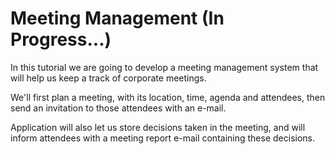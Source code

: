 # Meeting Management (In Progress...)

In this tutorial we are going to develop a meeting management system that will help us keep a track of corporate meetings. 

We'll first plan a meeting, with its location, time, agenda and attendees, then send an invitation to those attendees with an e-mail.

Application will also let us store decisions taken in the meeting, and will inform attendees with a meeting report e-mail containing these decisions.